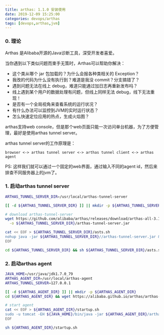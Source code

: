 ```yaml
---
title: arthas: 1.1.0 安装使用
date: 2019-12-09 15:25:00
categories: devops/arthas
tags: [devops,arthas,jvm]
---
```


### 0. 理论
Arthas 是Alibaba开源的Java诊断工具，深受开发者喜爱。

当你遇到以下类似问题而束手无策时，Arthas可以帮助你解决：
- 这个类从哪个 jar 包加载的？为什么会报各种类相关的 Exception？
- 我改的代码为什么没有执行到？难道是我没 commit？分支搞错了？
- 遇到问题无法在线上 debug，难道只能通过加日志再重新发布吗？
- 线上遇到某个用户的数据处理有问题，但线上同样无法 debug，线下无法重现！
- 是否有一个全局视角来查看系统的运行状况？
- 有什么办法可以监控到JVM的实时运行状态？
- 怎么快速定位应用的热点，生成火焰图？

arthas支持web console，但是那个web页面只能一次访问单台机器，为了方便管理，最好是使用arthas tunnel server。

arthas tunnel server的工作原理是：
```
browser <-> arthas tunnel server <-> arthas tunnel client <-> arthas agent
```
PS: 这样我们就可以通过一个固定的web界面，通过输入不同的agent id，然后来排查不同服务器上的jvm了。

### 1. 启动arthas tunnel server
``` bash
ARTHAS_TUNNEL_SERVER_DIR=/usr/local/arthas-tunnel-server

[[ -d ${ARTHAS_TUNNEL_SERVER_DIR} ]] || mkdir -p ${ARTHAS_TUNNEL_SERVER_DIR}

# download arthas-tunnel-server
wget https://github.com/alibaba/arthas/releases/download/arthas-all-3.1.7/arthas-tunnel-server-3.1.7.jar \
  -o ${ARTHAS_TUNNEL_SERVER_DIR}/arthas-tunnel-server.jar

cat << EOF > ${ARTHAS_TUNNEL_SERVER_DIR}/asts.sh
nohup java -jar ${ARTHAS_TUNNEL_SERVER_DIR}//arthas-tunnel-server.jar &
EOF

cd ${ARTHAS_TUNNEL_SERVER_DIR} && sh ${ARTHAS_TUNNEL_SERVER_DIR}/asts.sh
```

### 2. 启动arthas agent
``` bash
JAVA_HOME=/usr/java/jdk1.7.0_79
ARTHAS_AGENT_DIR=/usr/local/arthas-agent
ARTHAS_TUNNEL_SERVER=127.0.0.1

[[ -d ${ARTHAS_AGENT_DIR} ]] || mkdir -p ${ARTHAS_AGENT_DIR}
cd ${ARTHAS_AGENT_DIR} && wget https://alibaba.github.io/arthas/arthas-boot.jar

# start agent
cat << EOF > ${ARTHAS_AGENT_DIR}/startup.sh
sudo -u tomcat -EH ${JAVA_HOME}/bin/java -jar ${ARTHAS_AGENT_DIR}/arthas-boot.jar --tunnel-server 'ws://${ARTHAS_TUNNEL_SERVER}:7777/ws'
EOF

sh ${ARTHAS_AGENT_DIR}/startup.sh
```
